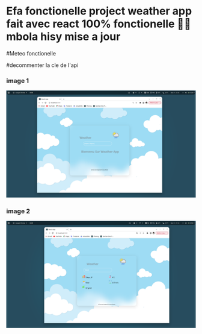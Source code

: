 
# Efa fonctionelle project weather app fait avec react 100% fonctionelle 🥵🥶 mbola hisy mise a jour 

#Meteo fonctionelle 

#decommenter la cle de l'api
<h3> image 1 </h3>
<img src="Capture d’écran de 2022-12-31 23-34-59.png"/>
<h3> image 2 </h3>
<img src="Capture d’écran de 2022-12-31 23-16-13.png"/>





